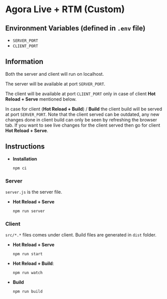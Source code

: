 # Agora Live + RTM (Custom)

## Environment Variables (defined in ```.env``` file)

* ```SERVER_PORT```
* ```CLIENT_PORT```

## Information

Both the server and client will run on localhost.

The server will be available at port ```SERVER_PORT```.

The client will be available at port ```CLIENT_PORT``` only in case of client **Hot Reload + Serve** mentioned below.

In case for client (**Hot Reload + Build**) / **Build** the client build will be served at port ```SERVER_PORT```. Note that the client served can be outdated, any new changes done in client build can only be seen by refreshing the browser tab. If you want to see live changes for the client served then go for client **Hot Reload + Serve**.

## Instructions

* **Installation**
    ```
    npm ci
    ```

### Server

```server.js``` is the server file.

* **Hot Reload + Serve**
    ```
    npm run server
    ```

### Client

```src/*.*``` files comes under client. Build files are generated in ```dist``` folder.

* **Hot Reload + Serve**
    ```
    npm run start
    ```

* **Hot Reload + Build**: 
    ```
    npm run watch
    ```
    
* **Build**
    ```
    npm run build
    ```
